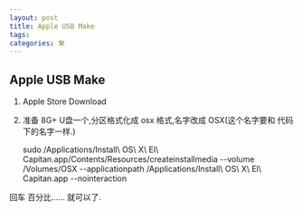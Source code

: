 ```yaml
---
layout: post
title: Apple USB Make
tags: 
categories: 🛠
---
```




## Apple USB Make

1.  Apple Store Download

2. 准备 8G+ U盘一个,分区格式化成 osx 格式,名字改成 OSX(这个名字要和 代码下的名字一样.)


	sudo /Applications/Install\ OS\ X\ El\ Capitan.app/Contents/Resources/createinstallmedia --volume /Volumes/OSX --applicationpath /Applications/Install\ OS\ X\ El\ Capitan.app --nointeraction



回车  百分比......  就可以了.








